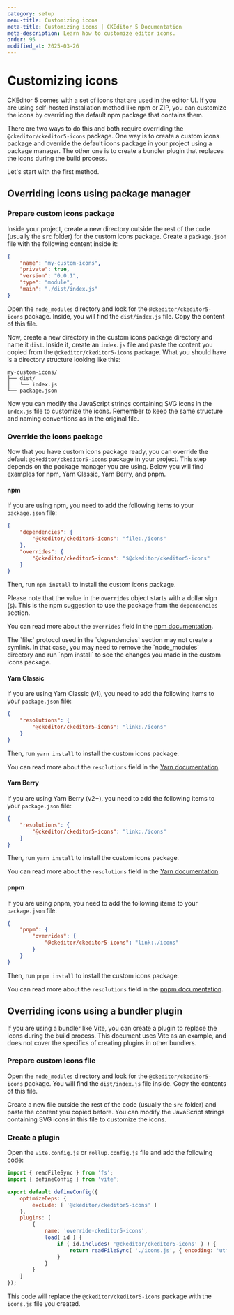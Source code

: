 ```yaml
---
category: setup
menu-title: Customizing icons
meta-title: Customizing icons | CKEditor 5 Documentation
meta-description: Learn how to customize editor icons.
order: 95
modified_at: 2025-03-26
---
```


# Customizing icons

CKEditor&nbsp;5 comes with a set of icons that are used in the editor UI. If you are using self-hosted installation method like npm or ZIP, you can customize the icons by overriding the default npm package that contains them.

There are two ways to do this and both require overriding the `@ckeditor/ckeditor5-icons` package. One way is to create a custom icons package and override the default icons package in your project using a package manager. The other one is to create a bundler plugin that replaces the icons during the build process.

Let's start with the first method.

## Overriding icons using package manager

### Prepare custom icons package

Inside your project, create a new directory outside the rest of the code (usually the `src` folder) for the custom icons package. Create a `package.json` file with the following content inside it:

```json
{
	"name": "my-custom-icons",
	"private": true,
	"version": "0.0.1",
	"type": "module",
	"main": "./dist/index.js"
}
```

Open the `node_modules` directory and look for the `@ckeditor/ckeditor5-icons` package. Inside, you will find the `dist/index.js` file. Copy the content of this file.

Now, create a new directory in the custom icons package directory and name it `dist`. Inside it, create an `index.js` file and paste the content you copied from the `@ckeditor/ckeditor5-icons` package. What you should have is a directory structure looking like this:

```plaintext
my-custom-icons/
├── dist/
│   └── index.js
└── package.json
```

Now you can modify the JavaScript strings containing SVG icons in the `index.js` file to customize the icons. Remember to keep the same structure and naming conventions as in the original file.

### Override the icons package

Now that you have custom icons package ready, you can override the default `@ckeditor/ckeditor5-icons` package in your project. This step depends on the package manager you are using. Below you will find examples for npm, Yarn Classic, Yarn Berry, and pnpm.

#### npm

If you are using npm, you need to add the following items to your `package.json` file:

```json
{
	"dependencies": {
		"@ckeditor/ckeditor5-icons": "file:./icons"
	},
	"overrides": {
		"@ckeditor/ckeditor5-icons": "$@ckeditor/ckeditor5-icons"
	}
}
```

Then, run `npm install` to install the custom icons package.

Please note that the value in the `overrides` object starts with a dollar sign (`$`). This is the npm suggestion to use the package from the `dependencies` section.

You can read more about the `overrides` field in the [npm documentation](https://docs.npmjs.com/cli/v11/configuring-npm/package-json#overrides).

<info-box warning>
	The `file:` protocol used in the `dependencies` section may not create a symlink. In that case, you may need to remove the `node_modules` directory and run `npm install` to see the changes you made in the custom icons package.
</info-box>

#### Yarn Classic

If you are using Yarn Classic (v1), you need to add the following items to your `package.json` file:

```json
{
	"resolutions": {
		"@ckeditor/ckeditor5-icons": "link:./icons"
	}
}
```

Then, run `yarn install` to install the custom icons package.

You can read more about the `resolutions` field in the [Yarn documentation](https://classic.yarnpkg.com/lang/en/docs/selective-version-resolutions/).

#### Yarn Berry

If you are using Yarn Berry (v2+), you need to add the following items to your `package.json` file:

```json
{
	"resolutions": {
		"@ckeditor/ckeditor5-icons": "link:./icons"
	}
}
```

Then, run `yarn install` to install the custom icons package.

You can read more about the `resolutions` field in the [Yarn documentation](https://yarnpkg.com/configuration/manifest#resolutions).

#### pnpm

If you are using pnpm, you need to add the following items to your `package.json` file:

```json
{
	"pnpm": {
		"overrides": {
			"@ckeditor/ckeditor5-icons": "link:./icons"
		}
	}
}
```

Then, run `pnpm install` to install the custom icons package.

You can read more about the `resolutions` field in the [pnpm documentation](https://pnpm.io/package_json#pnpmoverrides).

## Overriding icons using a bundler plugin

If you are using a bundler like Vite, you can create a plugin to replace the icons during the build process. This document uses Vite as an example, and does not cover the specifics of creating plugins in other bundlers.

### Prepare custom icons file

Open the `node_modules` directory and look for the `@ckeditor/ckeditor5-icons` package. You will find the `dist/index.js` file inside. Copy the contents of this file.

Create a new file outside the rest of the code (usually the `src` folder) and paste the content you copied before. You can modify the JavaScript strings containing SVG icons in this file to customize the icons.

### Create a plugin

Open the `vite.config.js` or `rollup.config.js` file and add the following code:

```js
import { readFileSync } from 'fs';
import { defineConfig } from 'vite';

export default defineConfig({
	optimizeDeps: {
		exclude: [ '@ckeditor/ckeditor5-icons' ]
	},
	plugins: [
		{
			name: 'override-ckeditor5-icons',
			load( id ) {
				if ( id.includes( '@ckeditor/ckeditor5-icons' ) ) {
					return readFileSync( './icons.js', { encoding: 'utf-8' } );
				}
			}
		}
	]
});
```

This code will replace the `@ckeditor/ckeditor5-icons` package with the `icons.js` file you created.

